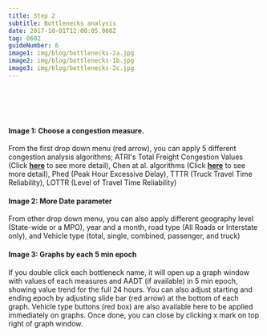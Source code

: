 ```yaml
---
title: Step 2
subtitle: Bottlenecks analysis
date: 2017-10-01T12:00:05.000Z
tag: 0602
guideNumber: 6
image1: img/blog/bottlenecks-2a.jpg
image2: img/blog/bottlenecks-1b.jpg
image3: img/blog/bottlenecks-2c.jpg
---
```


# &nbsp; 
#### Image 1: Choose a congestion measure.
From the first drop down menu (red arrow), you can apply 5 different congestion analysis algorithms;
 ATRI's Total Freight Congestion Values (Click [**here**](http://atri-online.org/wp-content/uploads/2017/01/ATRI-Bottleneck-Methodology-01-2017.pdf)  to see more detail),
 Chen at al. algorithms (Click [**here**](http://trrjournalonline.trb.org/doi/ref/10.3141/1867-06)  to see more detail),
 Phed (Peak Hour Excessive Delay),
 TTTR (Truck Travel Time Reliability),
 LOTTR (Level of Travel Time Reliability)


#### Image 2: More Date parameter 
From other drop down menu, you can also apply different geography level (State-wide or a MPO),  year and a month, road type (All Roads or Interstate only), and Vehicle type (total, single, combined, passenger, and truck)


#### Image 3: Graphs by each 5 min epoch
If you double click each bottleneck name, it will open up a graph window with values of each measures and AADT (if available) in 5 min epoch, showing value trend for the full 24 hours.  You can also adjust starting and ending epoch by adjusting slide bar (red arrow) at the bottom of each graph.  Vehicle type buttons (red box) are also available here to be applied immediately on graphs. Once done, you can close by clicking x mark on top right of graph window.









